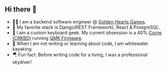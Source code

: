 ## Hi there 👋
- 👨‍💻 I am a backend software engineer @ [Golden Hearts Games](https://goldenheartsgames.com/).
- 🐍 My favorite stack is Django(REST Framework), React & PostgreSQL.
- 🎹 I am a custom keyboard geek. My current obsession is a 40% [Corne (CRKBD)](https://github.com/foostan/crkbd) running [QMK Firmware](https://github.com/qmk/qmk_firmware).
- 🛶 When I am not writing or learning about code, I am whitewater kayaking.
- 🪂 Fun fact: Before writing code for a living, I was a professional skydiver!

<!--
**tomhwtt/tomhwtt** is a ✨ _special_ ✨ repository because its `README.md` (this file) appears on your GitHub profile.

Here are some ideas to get you started:

- 🔭 I’m currently working on ...
- 🌱 I’m currently learning ...
- 👯 I’m looking to collaborate on ...
- 🤔 I’m looking for help with ...
- 💬 Ask me about ...
- 📫 How to reach me: ...
- 😄 Pronouns: ...
- ⚡ Fun fact: ...
-->

